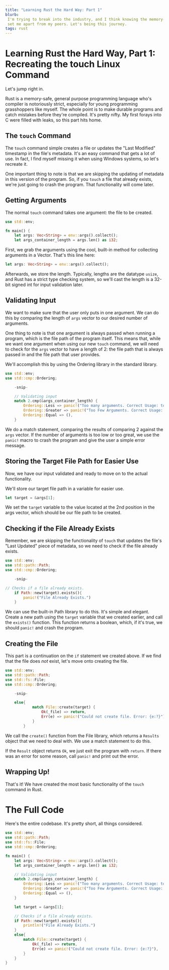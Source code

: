 ```yaml
---
title: "Learning Rust the Hard Way: Part 1"
blurb: 
 I'm trying to break into the industry, and I think knowing the memory-safe programming language Rust will
 set me apart from my peers. Let's being this journey.
tags: rust
---
```

# Learning Rust the Hard Way, Part 1: Recreating the touch Linux Command

Let's jump right in.

Rust is a memory-safe, general purpose programming language who's compiler is notoriously strict, especially 
for young programming grasshoppers like myself. The whole point is to make durable programs and catch mistakes before
they're compiled. It's pretty nifty. My first forays into C were filled with leaks, so this part hits home.

## The ```touch``` Command
The ```touch``` command simple creates a file or updates the "Last Modified" timestamp in the file's metadata. It's an easy command that gets a lot of use. In fact, I find myself missing it when using Windows systems, so let's recreate it.

One important thing to note is that we are skipping the updating of metadata in this version of the program. So, if you `touch` a file that already exists, we're just going to crash the program. That functionality will come later.


## Getting Arguments
The normal `touch` command takes one argument: the file to be created.


```rust
use std::env;

fn main() {
    let args: Vec<String> = env::args().collect();
    let args_container_length = args.len() as i32;
```

First, we grab the arguments using the cool, built-in method for collecting arguments in a Vector. That's this line here:

```rust 
let args: Vec<String> = env::args().collect(); 
```

Afterwards, we store the length. Typically, lengths are the datatype `usize`, and Rust has a strict type checking system,
so we'll cast the length is a 32-bit signed int for input validation later.

## Validating Input
We want to make sure that the user only puts in one argument. We can do this by comparing the length of `args` vector to our desired number of arguments.

One thing to note is that one argument is always passed when running a program, which is the file path of the program itself. This means that, while we want one argument when using our new `touch` command, we will need to check for the `args` vector to have a length of 2: the file path that is always passed in and the file path that user provides.

We'll accomplish this by using the Ordering library in the standard library.

```rust
use std::env;
use std::cmp::Ordering;

    -snip-

    // Validating input
    match 2.cmp(&args_container_length) {
        Ordering::Less => panic!("Too many arguments. Correct Usage: touch test.txt"),
        Ordering::Greater => panic!("Too Few Arguments. Correct Usage: touch test.txt"),
        Ordering::Equal => (),
    }
```

We do a match statement, comparing the results of comparing 2 against the `args` vector. If the number of arguments is too low or too great, we use the `panic!` macro to crash the program and give the user a simple error message.

## Storing the Target File Path for Easier Use
Now, we have our input validated and ready to move on to the actual functionality.

We'll store our target file path in a variable for easier use.

```rust
let target = &args[1];
```

We set the `target` variable to the value located at the 2nd position in the args vector, which should be our file path to be created.

## Checking if the File Already Exists
Remember, we are skipping the functionality of `touch` that updates the file's "Last Updated" piece of metadata, so we need to check if the file already exists.

```rust
use std::env;
use std::path::Path;
use std::cmp::Ordering;

    -snip-

// Checks if a file already exists.
    if Path::new(target).exists(){
        panic!("File Already Exists.")
    }
```

We can use the built-in Path library to do this. It's simple and elegant. Create a new path using the `target` variable that we created earlier, and call the `exists()` function. This function returns a boolean, which, if it's true, we should `panic!` and crash the program.

## Creating the File
This part is a continuation on the `if` statement we created above. If we find that the file does *not* exist, let's move onto creating the file.

```rust
use std::env;
use std::path::Path;
use std::fs::File;
use std::cmp::Ordering;

    -snip-

    else{
            match File::create(target) {
                Ok(_file) => return,
                Err(e) => panic!("Could not create file. Error: {e:?}"),
            }
        }
```

We call the `create()` function from the File library, which returns a `Results` object that we need to deal with. We use a match statement to do this.

If the `Result` object returns `Ok`, we just exit the program with `return`. If there was an error for some reason, call `panic!` and print out the error.

## Wrapping Up!
That's it! We have created the most basic functionality of the `touch` command in Rust.

# The Full Code
Here's the entire codebase. It's pretty short, all things considered.

```rust 
use std::env;
use std::path::Path;
use std::fs::File;
use std::cmp::Ordering;

fn main() {
    let args: Vec<String> = env::args().collect();
    let args_container_length = args.len() as i32;

    // Validating input
    match 2.cmp(&args_container_length) {
        Ordering::Less => panic!("Too many arguments. Correct Usage: touch test.txt"),
        Ordering::Greater => panic!("Too Few Arguments. Correct Usage: touch test.txt"),
        Ordering::Equal => (),
    }

    let target = &args[1];

    // Checks if a file already exists.
    if Path::new(target).exists(){
        println!("File Already Exists.")
    }
    else{
        match File::create(target) {
            Ok(_file) => return,
            Err(e) => panic!("Could not create file. Error: {e:?}"),
        }
    }
}
```



